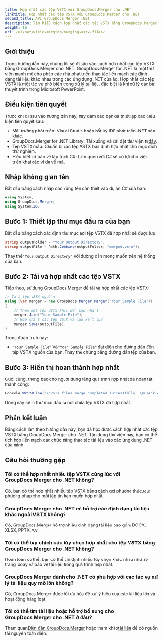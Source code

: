 ```yaml
---
title: Hợp nhất các tệp VSTX với GroupDocs.Merger cho .NET
linktitle: Hợp nhất các tệp VSTX với GroupDocs.Merger cho .NET
second_title: API GroupDocs.Merger .NET
description: Tìm hiểu cách hợp nhất các tệp VSTX bằng GroupDocs.Merger cho .NET. Hãy làm theo hướng dẫn từng bước này để thao tác tài liệu hiệu quả trong C#.
weight: 16
url: /vi/net/visio-merging/merging-vstx-files/
---
```

## Giới thiệu
Trong hướng dẫn này, chúng tôi sẽ đi sâu vào cách hợp nhất các tệp VSTX bằng GroupDocs.Merger cho .NET. GroupDocs.Merger for .NET là một thư viện mạnh mẽ cho phép các nhà phát triển thao tác liền mạch các định dạng tài liệu khác nhau trong các ứng dụng .NET của họ. Hợp nhất các tệp VSTX là một tác vụ phổ biến trong xử lý tài liệu, đặc biệt là khi xử lý các bài thuyết trình trong Microsoft PowerPoint.
## Điều kiện tiên quyết
Trước khi đi sâu vào hướng dẫn này, hãy đảm bảo bạn đã thiết lập các điều kiện tiên quyết sau:
- Môi trường phát triển: Visual Studio hoặc bất kỳ IDE phát triển .NET nào khác.
-  GroupDocs.Merger for .NET Library: Tải xuống và cài đặt thư viện từ[đây](https://releases.groupdocs.com/merger/net/).
- Tệp VSTX mẫu: Chuẩn bị các tệp VSTX bạn định hợp nhất cho mục đích thử nghiệm.
- Hiểu biết cơ bản về lập trình C#: Làm quen với C# sẽ có lợi cho việc triển khai các ví dụ về mã.

## Nhập không gian tên
Bắt đầu bằng cách nhập các vùng tên cần thiết vào dự án C# của bạn:
```csharp
using System; 
using GroupDocs.Merger;
using System.IO;
```
## Bước 1: Thiết lập thư mục đầu ra của bạn
Bắt đầu bằng cách xác định thư mục nơi tệp VSTX đã hợp nhất sẽ được lưu:
```csharp
string outputFolder = "Your Output Directory";
string outputFile = Path.Combine(outputFolder, "merged.vstx");
```
 Thay thế`"Your Output Directory"` với đường dẫn mong muốn trên hệ thống của bạn.
## Bước 2: Tải và hợp nhất các tệp VSTX
Tiếp theo, sử dụng GroupDocs.Merger để tải và hợp nhất các tệp VSTX:
```csharp
// Tải tệp VSTX nguồn
using (var merger = new GroupDocs.Merger.Merger("Your Sample File"))
{
    // Thêm một tệp VSTX khác để hợp nhất
    merger.Join("Your Sample File");
    // Hợp nhất các tệp VSTX và lưu kết quả
    merger.Save(outputFile);
}
```
Trong đoạn trích này:
- `"Your Sample File"` Và`"Your Sample File"` đại diện cho đường dẫn đến tệp VSTX nguồn của bạn. Thay thế chúng bằng đường dẫn tệp của bạn.
## Bước 3: Hiển thị hoàn thành hợp nhất
Cuối cùng, thông báo cho người dùng rằng quá trình hợp nhất đã hoàn tất thành công:
```csharp
Console.WriteLine("\nVSTX files merge completed successfully. \nCheck output in {0}", outputFolder);
```
Dòng này sẽ in thư mục đầu ra nơi chứa tệp VSTX đã hợp nhất.

## Phần kết luận
Bằng cách làm theo hướng dẫn này, bạn đã học được cách hợp nhất các tệp VSTX bằng GroupDocs.Merger cho .NET. Tận dụng thư viện này, bạn có thể tích hợp liền mạch các chức năng thao tác tài liệu vào các ứng dụng .NET của mình.

## Câu hỏi thường gặp
### Tôi có thể hợp nhất nhiều tệp VSTX cùng lúc với GroupDocs.Merger cho .NET không?
 Có, bạn có thể hợp nhất nhiều tệp VSTX bằng cách gọi phương thức`Join` phương pháp cho mỗi tập tin bạn muốn hợp nhất.
### GroupDocs.Merger cho .NET có hỗ trợ các định dạng tài liệu khác ngoài VSTX không?
Có, GroupDocs.Merger hỗ trợ nhiều định dạng tài liệu bao gồm DOCX, XLSX, PPTX, v.v.
### Tôi có thể tùy chỉnh các tùy chọn hợp nhất cho tệp VSTX bằng GroupDocs.Merger cho .NET không?
Hoàn toàn có thể, bạn có thể chỉ định nhiều tùy chọn khác nhau như số trang, xoay và bảo vệ tài liệu trong quá trình hợp nhất.
### GroupDocs.Merger dành cho .NET có phù hợp với các tác vụ xử lý tài liệu quy mô lớn không?
Có, GroupDocs.Merger được tối ưu hóa để xử lý hiệu quả các tài liệu lớn và hoạt động hàng loạt.
### Tôi có thể tìm tài liệu hoặc hỗ trợ bổ sung cho GroupDocs.Merger cho .NET ở đâu?
 Tham quan[Diễn đàn GroupDocs.Merger](https://forum.groupdocs.com/c/merger/32) hoặc tham khảo[tài liệu](https://tutorials.groupdocs.com/merger/net/) để có nguồn tài nguyên toàn diện.